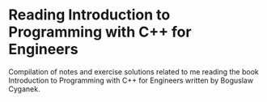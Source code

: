 # Reading Introduction to Programming with C++ for Engineers

Compilation of notes and exercise solutions related to me reading the book Introduction to Programming with C++ for Engineers written by Boguslaw Cyganek.
